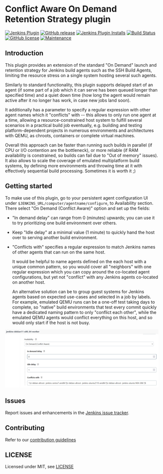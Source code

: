 # Conflict Aware On Demand Retention Strategy plugin

[![Jenkins Plugin](https://img.shields.io/jenkins/plugin/v/conflict-aware-ondemand-strategy.svg)](https://plugins.jenkins.io/conflict-aware-ondemand-strategy)
[![GitHub release](https://img.shields.io/github/release/jenkinsci/conflict-aware-ondemand-strategy-plugin.svg?label=release)](https://github.com/jenkinsci/conflict-aware-ondemand-strategy-plugin/releases/latest)
[![Jenkins Plugin Installs](https://img.shields.io/jenkins/plugin/i/conflict-aware-ondemand-strategy.svg?color=blue)](https://plugins.jenkins.io/conflict-aware-ondemand-strategy)
[![Build Status](https://ci.jenkins.io/job/Plugins/job/conflict-aware-ondemand-strategy-plugin/job/main/badge/icon)](https://ci.jenkins.io/job/Plugins/job/conflict-aware-ondemand-strategy-plugin/job/main/)
[![GitHub license](https://img.shields.io/github/license/jenkinsci/conflict-aware-ondemand-strategy-plugin.svg)](https://github.com/jenkinsci/conflict-aware-ondemand-strategy-plugin/blob/main/LICENSE.txt)
[![Maintenance](https://img.shields.io/maintenance/yes/2024.svg)](https://github.com/jenkinsci/conflict-aware-ondemand-strategy-plugin)

## Introduction

This plugin provides an extension of the standard "On Demand" launch and
retention strategy for Jenkins build agents such as the SSH Build Agents,
limiting the resource stress on a single system hosting several such agents.

Similarly to standard functionality, this plugin supports delayed start
of an agent (if some part of a job which it can serve has been queued
longer than specified time) and a quiet down time (how long the agent
would remain active after it no longer has work, in case new jobs land
soon).

It additionally has a parameter to specify a regular expression with
other agent names which it "conflicts" with -- this allows to only
run one agent at a time, allowing a resource-constrained host system
to fulfill several scenarios in a practical build job eventually,
e.g. building and testing platform-dependent projects in numerous
environments and architectures with QEMU, as chroots, containers or
complete virtual machines.

Overall this approach can be faster than running such builds in parallel
(if CPU or I/O contention are the bottleneck), or more reliable (if RAM
availability is constrained, so builds can fail due to "Out of memory"
issues). It also allows to scale the coverage of emulated multiplatform
build systems, by defining more environments and throwing time at it
with effectively sequential build processing. Sometimes it is worth it ;)

## Getting started

To make use of this plugin, go to your persistent agent configuration
UI under `$JENKINS_URL/computer/agentname/configure`, to Availability
section. There select "On Demand (Conflict Aware)" option and set up
the fields:

* "In demand delay" can range from 0 (minutes) upwards; you can use
  it to try prioritizing one build environment over others.

* Keep "Idle delay" at a minimal value (1 minute) to quickly hand the
  host over to serving another build environment.

* "Conflicts with" specifies a regular expression to match Jenkins names
  of other agents that can run on the same host.

    It would be helpful to name agents defined on the each host with
    a unique common pattern, so you would cover all "neighbors" with
    one regular expression which you can copy around the co-located
    agent configurations, but yet not "conflict" with any Jenkins
    agents co-located on another host.

    An alternative solution can be to group guest systems for Jenkins
    agents based on expected use-cases and selected in a job by labels.
    For example, emulated QEMU runs can be a one-off test taking days
    to complete, so "native" build environments that test every commit
    quickly have a dedicated naming pattern to only "conflict each other",
    while the emulated QEMU agents would conflict everything on this
    host, and so would only start if the host is not busy.

![Example configuration](conflict-aware-ondemand-example.png)

## Issues

Report issues and enhancements in the [Jenkins issue tracker](https://issues.jenkins-ci.org/).

## Contributing

Refer to our [contribution guidelines](https://github.com/jenkinsci/.github/blob/master/CONTRIBUTING.md)

## LICENSE

Licensed under MIT, see [LICENSE](LICENSE.md)

